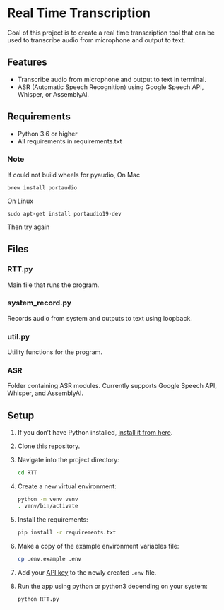 # Real Time Transcription

Goal of this project is to create a real time transcription tool that can be used to transcribe audio from microphone and output to text.

## Features
- Transcribe audio from microphone and output to text in terminal.
- ASR (Automatic Speech Recognition) using Google Speech API, Whisper, or AssemblyAI.

## Requirements
- Python 3.6 or higher
- All requirements in requirements.txt  

### Note
If could not build wheels for pyaudio, 
On Mac
```
brew install portaudio
```

On Linux
```
sudo apt-get install portaudio19-dev
```
Then try again

## Files
### RTT.py
Main file that runs the program.
### system_record.py
Records audio from system and outputs to text using loopback.
### util.py
Utility functions for the program.
### ASR
Folder containing ASR modules. Currently supports Google Speech API, Whisper, and AssemblyAI.
## Setup

1. If you don’t have Python installed, [install it from here](https://www.python.org/downloads/).

2. Clone this repository.

3. Navigate into the project directory:

   ```bash
   cd RTT
   ```

4. Create a new virtual environment:

   ```bash
   python -m venv venv
   . venv/bin/activate
   ```

5. Install the requirements:

   ```bash
   pip install -r requirements.txt
   ```

6. Make a copy of the example environment variables file:

   ```bash
   cp .env.example .env
   ```

7. Add your [API key](https://beta.openai.com/account/api-keys) to the newly created `.env` file.

8. Run the app using python or python3 depending on your system:

   ```bash
   python RTT.py
   ```
